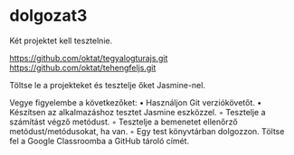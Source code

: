 # dolgozat3
Két projektet kell tesztelnie.

https://github.com/oktat/tegyalogturajs.git
https://github.com/oktat/tehengfeljs.git

Töltse le a projekteket és tesztelje őket Jasmine-nel.

Vegye figyelembe a következőket:
• Használjon Git verziókövetőt.
• Készítsen az alkalmazáshoz tesztet Jasmine eszközzel.
◦ Tesztelje a számítást végző metódust.
◦ Tesztelje a bemenetet ellenőrző metódust/metódusokat, ha van.
◦ Egy test könyvtárban dolgozzon.
Töltse fel a Google Classroomba a GitHub tároló címét.